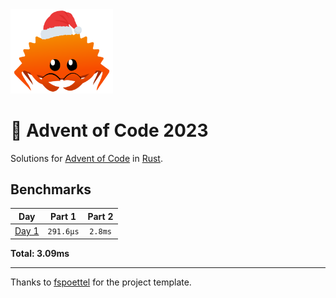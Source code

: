 <img src="./.assets/christmas_ferris.png" width="164">

# 🎄 Advent of Code 2023

Solutions for [Advent of Code](https://adventofcode.com/) in [Rust](https://www.rust-lang.org/).

<!--- advent_readme_stars table --->

<!--- benchmarking table --->
## Benchmarks

| Day | Part 1 | Part 2 |
| :---: | :---: | :---:  |
| [Day 1](./src/bin/01.rs) | `291.6µs` | `2.8ms` |

**Total: 3.09ms**
<!--- benchmarking table --->

---
Thanks to [fspoettel](https://github.com/fspoettel/advent-of-code-rust) for the project template.